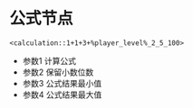 # 公式节点

```
<calculation::1+1+3+%player_level%_2_5_100>
```

* 参数1 计算公式
* 参数2 保留小数位数
* 参数3 公式结果最小值
* 参数4 公式结果最大值
